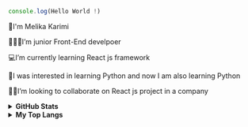 ```js
console.log(Hello World !)
```
<p>👋I'm Melika Karimi </p>
<p>👩🏻‍💻I’m junior Front-End develpoer</p>
<p>💻I’m currently learning React js framework </p>
<p>🧲I was interested in learning Python and now I am also learning Python </p>
<p>🤝🏻I’m looking to collaborate on React js project in a company </p>

<!--
**Melika-Ka/Melika-Ka** is a ✨ _special_ ✨ repository because its `README.md` (this file) appears on your GitHub profile.
Here are some ideas to get you started:
- 🔭 I’m currently working on ...
- 🌱 I’m currently learning ...
- 👯 I’m looking to collaborate on ...
- 🤔 I’m looking for help with ...
- 💬 Ask me about ...
- 📫 How to reach me: ...
- 😄 Pronouns: ...
- ⚡ Fun fact: ...
-->
<details>	
  <summary><b>GitHub Stats</b></summary>
  <img src="https://github-readme-stats.vercel.app/api?username=Melika-Ka&show_icons=true&theme=cobalt"/>
</details>
<details>	
  <summary><b>My Top Langs </b></summary>
 <img src="https://github-readme-stats.vercel.app/api/top-langs/?username=Melika-Ka&layout=compact"/>
</details>
